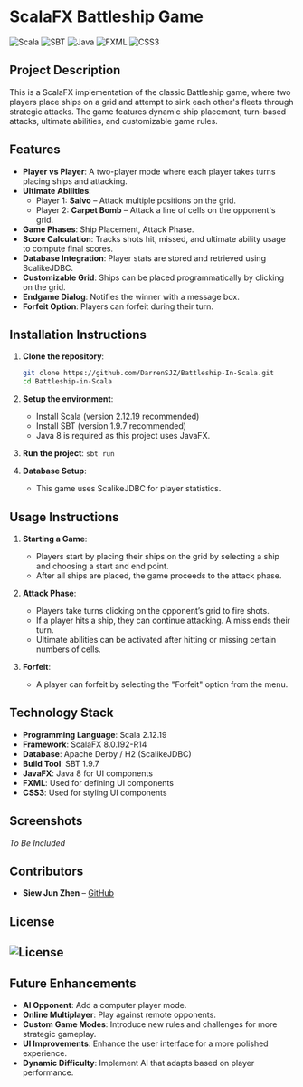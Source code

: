 # ScalaFX Battleship Game

![Scala](https://img.shields.io/badge/Scala-2.12.19-red?style=flat&logo=scala)
![SBT](https://img.shields.io/badge/SBT-1.9.7-blue?style=flat&logo=sbt)
![Java](https://img.shields.io/badge/Java-8-007396?style=flat&logo=java)
![FXML](https://img.shields.io/badge/FXML-007396?style=flat&logo=java&logoColor=white)
![CSS3](https://img.shields.io/badge/CSS3-1572B6?style=flat&logo=css3)

## Project Description
This is a ScalaFX implementation of the classic Battleship game, where two players place ships on a grid and attempt to sink each other's fleets through strategic attacks. The game features dynamic ship placement, turn-based attacks, ultimate abilities, and customizable game rules.

## Features
- **Player vs Player**: A two-player mode where each player takes turns placing ships and attacking.
- **Ultimate Abilities**:
  - Player 1: **Salvo** – Attack multiple positions on the grid.
  - Player 2: **Carpet Bomb** – Attack a line of cells on the opponent's grid.
- **Game Phases**: Ship Placement, Attack Phase.
- **Score Calculation**: Tracks shots hit, missed, and ultimate ability usage to compute final scores.
- **Database Integration**: Player stats are stored and retrieved using ScalikeJDBC.
- **Customizable Grid**: Ships can be placed programmatically by clicking on the grid.
- **Endgame Dialog**: Notifies the winner with a message box.
- **Forfeit Option**: Players can forfeit during their turn.

## Installation Instructions

1. **Clone the repository**:
   ```bash
   git clone https://github.com/DarrenSJZ/Battleship-In-Scala.git
   cd Battleship-in-Scala
   ```

3. **Setup the environment**:
   - Install Scala (version 2.12.19 recommended)
   - Install SBT (version 1.9.7 recommended)
   - Java 8 is required as this project uses JavaFX.

4. **Run the project**:
   `sbt run`

5. **Database Setup**:
   - This game uses ScalikeJDBC for player statistics.

## Usage Instructions

1. **Starting a Game**:
   - Players start by placing their ships on the grid by selecting a ship and choosing a start and end point.
   - After all ships are placed, the game proceeds to the attack phase.

2. **Attack Phase**:
   - Players take turns clicking on the opponent’s grid to fire shots.
   - If a player hits a ship, they can continue attacking. A miss ends their turn.
   - Ultimate abilities can be activated after hitting or missing certain numbers of cells.

3. **Forfeit**:
   - A player can forfeit by selecting the "Forfeit" option from the menu.

## Technology Stack
- **Programming Language**: Scala 2.12.19
- **Framework**: ScalaFX 8.0.192-R14
- **Database**: Apache Derby / H2 (ScalikeJDBC)
- **Build Tool**: SBT 1.9.7
- **JavaFX**: Java 8 for UI components
- **FXML**: Used for defining UI components
- **CSS3**: Used for styling UI components

## Screenshots

_To Be Included_

## Contributors
- **Siew Jun Zhen** – [GitHub](https://github.com/yourusername)

## License
![License](https://img.shields.io/badge/License-MIT-green.svg)
---

## Future Enhancements
- **AI Opponent**: Add a computer player mode.
- **Online Multiplayer**: Play against remote opponents.
- **Custom Game Modes**: Introduce new rules and challenges for more strategic gameplay.
- **UI Improvements**: Enhance the user interface for a more polished experience.
- **Dynamic Difficulty**: Implement AI that adapts based on player performance.
